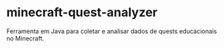 # minecraft-quest-analyzer
Ferramenta em Java para coletar e analisar dados de quests educacionais no Minecraft.
